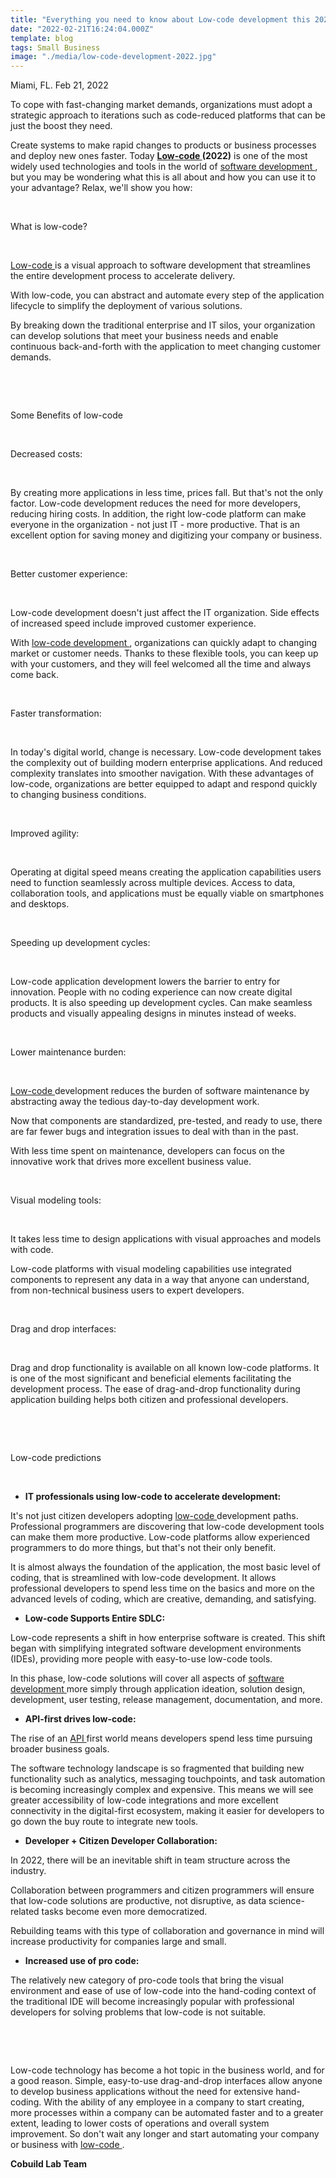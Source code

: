 ```yaml
---
title: "Everything you need to know about Low-code development this 2022"
date: "2022-02-21T16:24:04.000Z"
template: blog
tags: Small Business
image: "./media/low-code-development-2022.jpg"
---
```



Miami, FL. Feb 21, 2022

To cope with fast-changing market demands, organizations must adopt a strategic approach to iterations such as code-reduced platforms that can be just the boost they need. 

Create systems to make rapid changes to products or business processes and deploy new ones faster. Today **<a target="_blank" href="https://www.cobuildlab.com/services/low-code-or-no-code-development"> Low-code </a> (2022)** is one of the most widely used technologies and tools in the world of <a target="_blank" href="https://www.cobuildlab.com/services/"> software development </a>, but you may be wondering what this is all about and how you can use it to your advantage? Relax, we'll show you how: 

<br>

<title-2>What is low-code?</title-2>

<br>
  
<a target="_blank" href="https://www.cobuildlab.com/blog/low-code-and-no-code-when-to-use-which/">  Low-code </a> is a visual approach to software development that streamlines the entire development process to accelerate delivery. 

With low-code, you can abstract and automate every step of the application lifecycle to simplify the deployment of various solutions. 

By breaking down the traditional enterprise and IT silos, your organization can develop solutions that meet your business needs and enable continuous back-and-forth with the application to meet changing customer demands.

<br>

<youtube-video id="35pMrwm_gC4"></youtube-video>

<br>

<title-2>Some Benefits of low-code</title-2>

<br>

<title-3>Decreased costs:</title-3>

<br>

By creating more applications in less time, prices fall. But that's not the only factor. Low-code development reduces the need for more developers, reducing hiring costs. In addition, the right low-code platform can make everyone in the organization - not just IT - more productive. That is an excellent option for saving money and digitizing your company or business.

<br>

<title-3>Better customer experience:</title-3>

<br>

Low-code development doesn't just affect the IT organization. Side effects of increased speed include improved customer experience. 

With <a target="_blank" href="https://www.cobuildlab.com/blog/low-code-and-no-code-development-vs-traditional-custom-development/"> low-code development </a>, organizations can quickly adapt to changing market or customer needs. Thanks to these flexible tools, you can keep up with your customers, and they will feel welcomed all the time and always come back.

<br>

<title-3>Faster transformation:</title-3>

<br>

In today's digital world, change is necessary. Low-code development takes the complexity out of building modern enterprise applications. And reduced complexity translates into smoother navigation. With these advantages of low-code, organizations are better equipped to adapt and respond quickly to changing business conditions.

<br>

<title-3>Improved agility:</title-3>

<br>

Operating at digital speed means creating the application capabilities users need to function seamlessly across multiple devices. Access to data, collaboration tools, and applications must be equally viable on smartphones and desktops.   

<br>

<title-3>Speeding up development cycles:</title-3>

<br>

Low-code application development lowers the barrier to entry for innovation. People with no coding experience can now create digital products. It is also speeding up development cycles. Can make seamless products and visually appealing designs in minutes instead of weeks. 

<br>

<title-3>Lower maintenance burden:</title-3>

<br>

<a target="_blank" href="https://www.cobuildlab.com/blog/low-code-statistics/"> Low-code </a> development reduces the burden of software maintenance by abstracting away the tedious day-to-day development work. 

Now that components are standardized, pre-tested, and ready to use, there are far fewer bugs and integration issues to deal with than in the past. 

With less time spent on maintenance, developers can focus on the innovative work that drives more excellent business value.

<br>

<title-3>Visual modeling tools:</title-3>

<br>

It takes less time to design applications with visual approaches and models with code. 

Low-code platforms with visual modeling capabilities use integrated components to represent any data in a way that anyone can understand, from non-technical business users to expert developers.

<br>

<title-3>Drag and drop interfaces:</title-3>

<br>

Drag and drop functionality is available on all known low-code platforms. It is one of the most significant and beneficial elements facilitating the development process. The ease of drag-and-drop functionality during application building helps both citizen and professional developers.

<br>

<youtube-video id="a1R_tg5zXCc"></youtube-video>

<br>

<title-2>Low-code predictions</title-2>

<br>

* **IT professionals using low-code to accelerate development:**

It's not just citizen developers adopting <a target="_blank" href="https://www.cobuildlab.com/blog/low-code-and-no-code-as-a-trend-for-custom-software-development-2021/"> low-code </a> development paths. Professional programmers are discovering that low-code development tools can make them more productive. Low-code platforms allow experienced programmers to do more things, but that's not their only benefit. 

It is almost always the foundation of the application, the most basic level of coding, that is streamlined with low-code development. It allows professional developers to spend less time on the basics and more on the advanced levels of coding, which are creative, demanding, and satisfying. 

* **Low-code Supports Entire SDLC:**

Low-code represents a shift in how enterprise software is created. This shift began with simplifying integrated software development environments (IDEs), providing more people with easy-to-use low-code tools. 

In this phase, low-code solutions will cover all aspects of <a target="_blank" href="https://www.cobuildlab.com/services/low-code-or-no-code-development"> software development </a> more simply through application ideation, solution design, development, user testing, release management, documentation, and more.

* **API-first drives low-code:**

The rise of an <a target="_blank" href="https://www.cobuildlab.com/blog/ideas-to-take-advantage-of-APIs-from-other-platforms-to-generate-useful-software-tools/"> API </a> first world means developers spend less time pursuing broader business goals. 

The software technology landscape is so fragmented that building new functionality such as analytics, messaging touchpoints, and task automation is becoming increasingly complex and expensive. This means we will see greater accessibility of low-code integrations and more excellent connectivity in the digital-first ecosystem, making it easier for developers to go down the buy route to integrate new tools.

* **Developer + Citizen Developer Collaboration:**

In 2022, there will be an inevitable shift in team structure across the industry. 

Collaboration between programmers and citizen programmers will ensure that low-code solutions are productive, not disruptive, as data science-related tasks become even more democratized. 

Rebuilding teams with this type of collaboration and governance in mind will increase productivity for companies large and small.

* **Increased use of pro code:**

The relatively new category of pro-code tools that bring the visual environment and ease of use of low-code into the hand-coding context of the traditional IDE will become increasingly popular with professional developers for solving problems that low-code is not suitable.

<br>

<youtube-video id="RFhv7yiLLx8"></youtube-video>

<br>

Low-code technology has become a hot topic in the business world, and for a good reason. Simple, easy-to-use drag-and-drop interfaces allow anyone to develop business applications without the need for extensive hand-coding. With the ability of any employee in a company to start creating, more processes within a company can be automated faster and to a greater extent, leading to lower costs of operations and overall system improvement. So don't wait any longer and start automating your company or business with <a target="_blank" href="https://www.cobuildlab.com/services/low-code-or-no-code-development"> low-code </a>. 

**Cobuild Lab Team**
